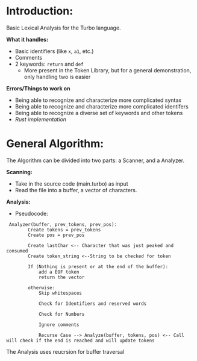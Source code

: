 # Introduction:

Basic Lexical Analysis for the Turbo language.

**What it handles:**
- Basic identifiers (like `x`, `a1`, etc.)
- Comments
- 2 keywords: `return` and `def`
  - More present in the Token Library, but for a general demonstration, only handling two is easier

 **Errors/Things to work on**
 - Being able to recognize and characterize more complicated syntax
 - Being able to recognize and characterize more complicated identifers
 - Being able to recognize a diverse set of keywords and other tokens
 - _Rust implementation_

# General Algorithm:
The Algorithm can be divided into two parts: a Scanner, and a Analyzer.

**Scanning:**
- Take in the source code (main.turbo) as input
- Read the file into a buffer, a vector of characters.

**Analysis:**
- Pseudocode:

```
 Analyzer(buffer, prev_tokens, prev_pos):
        Create tokens = prev_tokens
        Create pos = prev_pos

        Create lastChar <-- Character that was just peaked and consumed
        Create token_string <--String to be checked for token

        If (Nothing is present or at the end of the buffer):
            add a EOF token
            return the vector

        otherwise:
            Skip whitespaces

            Check for Identifiers and reserved words

            Check for Numbers

            Ignore comments

            Recurse Case --> Analyze(buffer, tokens, pos) <-- Call will check if the end is reached and will update tokens

```

The Analysis uses reucrsion for buffer traversal

